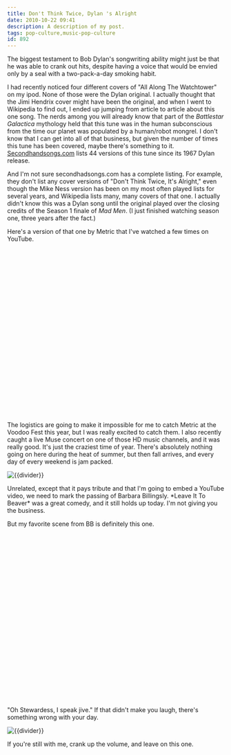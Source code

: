 ```yaml
---
title: Don't Think Twice, Dylan 's Alright
date: 2010-10-22 09:41
description: A description of my post.
tags: pop-culture,music-pop-culture
id: 892
---
```

The biggest testament to Bob Dylan's songwriting ability might just be that he was able to crank out hits, despite having a voice that would be envied only by a seal with a two-pack-a-day smoking habit.



I had recently noticed four different covers of "All Along The Watchtower" on my ipod.  None of those were the Dylan original.  I actually thought that the Jimi Hendrix cover might have been the original, and when I went to Wikipedia to find out, I ended up jumping from article to article about this one song.  The nerds among you will already know that part of the *Battlestar Galactica* mythology held that this tune was in the human subconscious from the time our planet was populated by a human/robot mongrel.  I don't know that I can get into all of that business, but given the number of times this tune has been covered, maybe there's something to it.  <a href="http://www.secondhandsongs.com/work/401" target="_blank">Secondhandsongs.com</a> lists 44 versions of this tune since its 1967 Dylan release.

And I'm not sure secondhadsongs.com has a complete listing.  For example, they don't list any cover versions of "Don't Think Twice, It's Alright," even though the Mike Ness version has been on my most often played lists for several years, and Wikipedia lists many, many covers of that one.  I actually didn't know this was a Dylan song until the original played over the closing credits of the Season 1 finale of *Mad Men*.  (I just finished watching season one, three years after the fact.)

Here's a version of that one by Metric that I've watched a few times on YouTube.

<object width="480" height="385"><param name="movie" value="http://www.youtube.com/v/yDwt2-3Saws?fs=1&amp;hl=en_US"></param><param name="allowFullScreen" value="true"></param><param name="allowscriptaccess" value="always"></param><embed src="http://www.youtube.com/v/yDwt2-3Saws?fs=1&amp;hl=en_US" type="application/x-shockwave-flash" allowscriptaccess="always" allowfullscreen="true" width="480" height="385"></embed></object>

The logistics are going to make it impossible for me to catch Metric at the Voodoo Fest this year, but I was really excited to catch them.  I also recently caught a live Muse concert on one of those HD music channels, and it was really good.  It's just the craziest time of year.  There's absolutely nothing going on here during the heat of summer, but then fall arrives, and every day of every weekend is jam packed.

<p><img src="/img/greenline.gif" class="greenline" alt="{{divider}}" /></p>
Unrelated, except that it pays tribute and that I'm going to embed a YouTube video, we need to mark the passing of Barbara Billingsly.  *Leave It To Beaver* was a great comedy, and it still holds up today.  I'm not giving you the business.

But my favorite scene from BB is definitely this one.

<object width="480" height="385"><param name="movie" value="http://www.youtube.com/v/xKfS3udCCx0?fs=1&amp;hl=en_US"></param><param name="allowFullScreen" value="true"></param><param name="allowscriptaccess" value="always"></param><embed src="http://www.youtube.com/v/xKfS3udCCx0?fs=1&amp;hl=en_US" type="application/x-shockwave-flash" allowscriptaccess="always" allowfullscreen="true" width="480" height="385"></embed></object>

"Oh Stewardess, I speak jive."  If that didn't make you laugh, there's something wrong with your day.



<p><img src="/img/greenline.gif" class="greenline" alt="{{divider}}" /></p>
If you're still with me, crank up the volume, and leave on this one.

<object width="480" height="385"><param name="movie" value="http://www.youtube.com/v/bng3agUOYiI?fs=1&amp;hl=en_US"></param><param name="allowFullScreen" value="true"></param><param name="allowscriptaccess" value="always"></param><embed src="http://www.youtube.com/v/bng3agUOYiI?fs=1&amp;hl=en_US" type="application/x-shockwave-flash" allowscriptaccess="always" allowfullscreen="true" width="480" height="385"></embed></object>